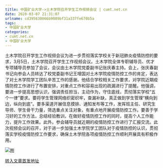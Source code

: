 ```yaml
---
title: 中国矿业大学->土木学院召开学生工作视频会议 | cumt.net.cn
date: 2020-03-07 21:31:07
urlname: cd395630066b9009bf31a337fe670b5a
tags: 
- 中国矿业大学
categories:
- cumt.net.cn
- 中国矿业大学
---
```

土木学院召开学生工作视频会议为进一步贯彻落实学校关于新冠肺炎疫情防控的要求，3月5日，土木学院召开学生工作视频会议。土木学院全体专职辅导员、优才专项辅导员参加了会议，会议由土木学院党委副书记张庆春主持。会上，张庆春副书记向参会人员转达了校党委副书记王增国对土木学院疫情防控工作的肯定，表达了对土木学院学工团队辛苦工作的感谢。他结合学校相关工作要求，对学院近期疫情防控工作进行了布置安排，对重点工作和容易出现的疏漏进行了提醒。他强调，要进一步提高思想认识，强调责任担当，主动作为，守住底线，贯彻落实学校“五个一律”要求。要将学生管理网络织密织牢，查漏补缺，真正做到学生管理“横向到边，纵向到底”。要多渠道开展信息摸排、通知发布等工作，发挥班主任、研究生导师、学生骨干力量，筛选重点关注对象，有重点地开展疫情防控工作。要善于学习好的工作方法，总结经验教训，在做好疫情防控工作的同时，提高个人工作能力，提升工作效果。此外，参会辅导员就近期的疫情防控工作进行了汇报交流。此次视频会议的召开，对于进一步加强土木学院学工团队对于疫情防控的认识，贯彻落实学校疫情防控工作要求，确保土木学院各项疫情防控工作顺利开展具有积极作用。

![图](http://xwzx.cumt.edu.cn/_upload/article/images/f7/d1/df2728554debbda8913e71ecfb45/a8fe5888-635e-4d2a-85a5-5ca673091714.jpg)

[转入文章首发地址](http://xwzx.cumt.edu.cn/8c/65/c523a560229/page.htm)